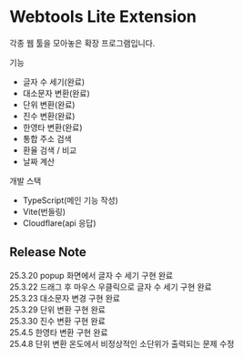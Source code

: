 # Webtools Lite Extension

각종 웹 툴을 모아놓은 확장 프로그램입니다.

기능

- 글자 수 세기(완료)
- 대소문자 변환(완료)
- 단위 변환(완료)
- 진수 변환(완료)
- 한영타 변환(완료)
- 통합 주소 검색
- 환율 검색 / 비교
- 날짜 계산

개발 스택

- TypeScript(메인 기능 작성)
- Vite(번들링)
- Cloudflare(api 응답)

## Release Note

25.3.20 popup 화면에서 글자 수 세기 구현 완료  
25.3.22 드래그 후 마우스 우클릭으로 글자 수 세기 구현 완료  
25.3.23 대소문자 변경 구현 완료  
25.3.29 단위 변환 구현 완료  
25.3.30 진수 변환 구현 완료  
25.4.5 한영타 변환 구현 완료  
25.4.8 단위 변환 온도에서 비정상적인 소단위가 출력되는 문제 수정
